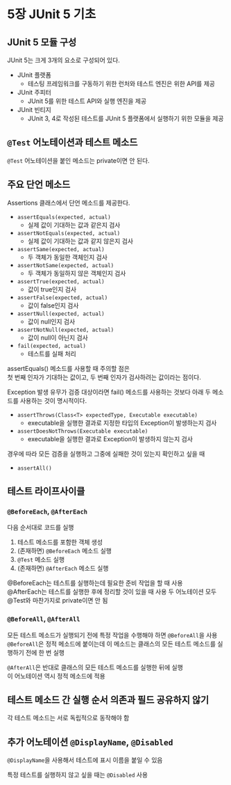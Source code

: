 # 5장 JUnit 5 기초

## JUnit 5 모듈 구성

JUnit 5는 크게 3개의 요소로 구성되어 있다.
* JUnit 플랫폼
  * 테스팅 프레임워크를 구동하기 위한 런처와 테스트 엔진은 위한 API를 제공
* JUnit 주피터 
  * JUnit 5를 위한 테스트 API와 실행 엔진을 제공
* JUnit 빈티지
  * JUnit 3, 4로 작성된 테스트를 JUnit 5 플랫폼에서 실행하기 위한 모듈을 제공

## `@Test` 어노테이션과 테스트 메소드

`@Test` 어노테이션을 붙인 메소드는 private이면 안 된다.

## 주요 단언 메소드

Assertions 클래스에서 단언 메소드를 제공한다.
* `assertEquals(expected, actual)`
  * 실제 값이 기대하는 값과 같은지 검사
* `assertNotEquals(expected, actual)`
  * 실제 값이 기대하는 값과 같지 않은지 검사
* `assertSame(expected, actual)`
  * 두 객체가 동일한 객체인지 검사
* `assertNotSame(expected, actual)`
  * 두 객체가 동일하지 않은 객체인지 검사
* `assertTrue(expected, actual)`
  * 값이 true인지 검사
* `assertFalse(expected, actual)`
  * 값이 false인지 검사
* `assertNull(expected, actual)`
  * 값이 null인지 검사
* `assertNotNull(expected, actual)`
  * 값이 null이 아닌지 검사
* `fail(expected, actual)`
  * 테스트를 실패 처리

assertEquals() 메소드를 사용할 때 주의할 점은  
첫 번째 인자가 기대하는 값이고, 두 번째 인자가 검사하려는 값이라는 점이다.

Exception 발생 유무가 검증 대상이라면 fail() 메소드를 사용하는 것보다 아래 두 메소드를 사용하는 것이 명시적이다.  
* `assertThrows(Class<T> expectedType, Executable executable)`
  * executable을 실행한 결과로 지정한 타입의 Exception이 발생하는지 검사
* `assertDoesNotThrows(Executable executable)`
  * executable을 실행한 결과로 Exception이 발생하지 않는지 검사

경우에 따라 모든 검증을 실행하고 그중에 실패한 것이 있는지 확인하고 싶을 때
* `assertAll()`

## 테스트 라이프사이클

### `@BeforeEach`, `@AfterEach`

다음 순서대로 코드를 실행
1. 테스트 메소드를 포함한 객체 생성
2. (존재하면) `@BeforeEach` 메소드 실행
3. `@Test` 메소드 실행
4. (존재하면) `@AfterEach` 메소드 실행

@BeforeEach는 테스트를 실행하는데 필요한 준비 작업을 할 때 사용  
@AfterEach는 테스트를 실행한 후에 정리할 것이 있을 때 사용
두 어노테이션 모두 @Test와 마찬가지로 private이면 안 됨

### `@BeforeAll`, `@AfterAll`

모든 테스트 메소드가 실행되기 전에 특정 작업을 수행해야 하면 `@BeforeAll`을 사용  
`@BeforeAll`은 정적 메소드에 붙이는데 이 메소드는 클래스의 모든 테스트 메소드를 실행하기 전에 한 번 실행

`@AfterAll`은 반대로 클래스의 모든 테스트 메소드를 실행한 뒤에 실행  
이 어노테이션 역시 정적 메소드에 적용

## 테스트 메소드 간 실행 순서 의존과 필드 공유하지 않기

각 테스트 메소드는 서로 독립적으로 동작해야 함

## 추가 어노테이션 `@DisplayName`, `@Disabled`

`@DisplayName`을 사용해서 테스트에 표시 이름을 붙일 수 있음

특정 테스트를 실행하지 않고 싶을 때는 `@Disabled` 사용